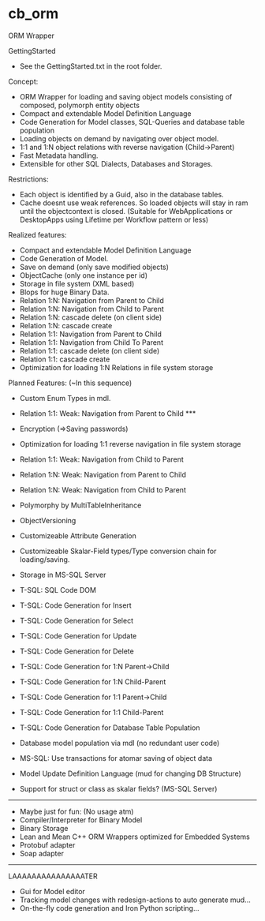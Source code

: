 # cb_orm
ORM Wrapper

GettingStarted
- See the GettingStarted.txt in the root folder.

Concept:
- ORM Wrapper for loading and saving object models consisting of composed, polymorph entity objects
- Compact and extendable Model Definition Language
- Code Generation for Model classes, SQL-Queries and database table population
- Loading objects on demand by navigating over object model.
- 1:1 and 1:N object relations with reverse navigation (Child->Parent)
- Fast Metadata handling.
- Extensible for other SQL Dialects, Databases and Storages.

Restrictions:
- Each object is identified by a Guid, also in the database tables.
- Cache doesnt use weak references. So loaded objects will stay in ram until the objectcontext is closed. (Suitable for WebApplications or DesktopApps using Lifetime per Workflow pattern or less)

Realized features:
- Compact and extendable Model Definition Language
- Code Generation of Model.
- Save on demand (only save modified objects)
- ObjectCache (only one instance per id)
- Storage in file system (XML based)
- Blops for huge Binary Data.
- Relation 1:N: Navigation from Parent to Child
- Relation 1:N: Navigation from Child to Parent
- Relation 1:N: cascade delete (on client side) 
- Relation 1:N: cascade create
- Relation 1:1: Navigation from Parent to Child
- Relation 1:1: Navigation from Child To Parent
- Relation 1:1: cascade delete (on client side)
- Relation 1:1: cascade create
- Optimization for loading 1:N Relations in file system storage

Planned Features: (~In this sequence)
- Custom Enum Types in mdl.
- Relation 1:1: Weak: Navigation from Parent to Child ***
- Encryption (=>Saving passwords)

- Optimization for loading 1:1 reverse navigation in file system storage
- Relation 1:1: Weak: Navigation from Child to Parent
- Relation 1:N: Weak: Navigation from Parent to Child
- Relation 1:N: Weak: Navigation from Child to Parent
- Polymorphy by MultiTableInheritance
- ObjectVersioning

- Customizeable Attribute Generation
- Customizeable Skalar-Field types/Type conversion chain for loading/saving.
- Storage in MS-SQL Server
- T-SQL: SQL Code DOM
- T-SQL: Code Generation for Insert
- T-SQL: Code Generation for Select
- T-SQL: Code Generation for Update
- T-SQL: Code Generation for Delete
- T-SQL: Code Generation for 1:N Parent->Child
- T-SQL: Code Generation for 1:N Child-Parent
- T-SQL: Code Generation for 1:1 Parent->Child
- T-SQL: Code Generation for 1:1 Child-Parent
- T-SQL: Code Generation for Database Table Population
- Database model population via mdl (no redundant user code)
- MS-SQL: Use transactions for atomar saving of object data
- Model Update Definition Language (mud for changing DB Structure)
- Support for struct or class as skalar fields? (MS-SQL Server)

-------------------
- Maybe just for fun: (No usage atm)
- Compiler/Interpreter for Binary Model
- Binary Storage
- Lean and Mean C++ ORM Wrappers optimized for Embedded Systems
- Protobuf adapter
- Soap adapter
--------------------
LAAAAAAAAAAAAAAATER
- Gui for Model editor
- Tracking model changes with redesign-actions to auto generate mud...
- On-the-fly code generation and Iron Python scripting...
